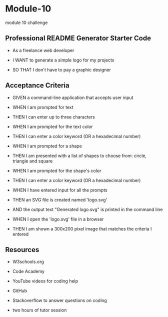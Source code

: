 # Module-10
module 10 challenge

## Professional README Generator Starter Code

* As a freelance web developer

* I WANT to generate a simple logo for my projects

* SO THAT I don't have to pay a graphic designer

## Acceptance Criteria

* GIVEN a command-line application that accepts user input

* WHEN I am prompted for text

* THEN I can enter up to three characters

* WHEN I am prompted for the text color

* THEN I can enter a color keyword (OR a hexadecimal number)

* WHEN I am prompted for a shape

* THEN I am presented with a list of shapes to choose from: circle, triangle and square

* WHEN I am prompted for the shape's color

* THEN I can enter a color keyword (OR a hexadecimal number)

* WHEN I have entered input for all the prompts

* THEN an SVG file is created named 'logo.svg'

* AND the output text "Generated logo.svg" is printed in the command line

* WHEN I open the 'logo.svg' file in a browser

* THEN I am shown a 300x200 pixel image that matches the criteria I entered

## Resources

* W3schools.org

* Code Academy

* YouTube videos for coding help

* GitHub 

* Stackoverflow to answer questions on coding

* two hours of tutor session